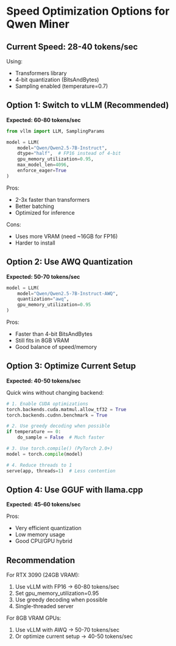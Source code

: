 # Speed Optimization Options for Qwen Miner

## Current Speed: 28-40 tokens/sec

Using:
- Transformers library
- 4-bit quantization (BitsAndBytes)
- Sampling enabled (temperature=0.7)

## Option 1: Switch to vLLM (Recommended)
**Expected: 60-80 tokens/sec**

```python
from vllm import LLM, SamplingParams

model = LLM(
    model="Qwen/Qwen2.5-7B-Instruct",
    dtype="half",  # FP16 instead of 4-bit
    gpu_memory_utilization=0.95,
    max_model_len=4096,
    enforce_eager=True
)
```

Pros:
- 2-3x faster than transformers
- Better batching
- Optimized for inference

Cons:
- Uses more VRAM (need ~16GB for FP16)
- Harder to install

## Option 2: Use AWQ Quantization
**Expected: 50-70 tokens/sec**

```python
model = LLM(
    model="Qwen/Qwen2.5-7B-Instruct-AWQ",
    quantization="awq",
    gpu_memory_utilization=0.95
)
```

Pros:
- Faster than 4-bit BitsAndBytes
- Still fits in 8GB VRAM
- Good balance of speed/memory

## Option 3: Optimize Current Setup
**Expected: 40-50 tokens/sec**

Quick wins without changing backend:
```python
# 1. Enable CUDA optimizations
torch.backends.cuda.matmul.allow_tf32 = True
torch.backends.cudnn.benchmark = True

# 2. Use greedy decoding when possible
if temperature == 0:
    do_sample = False  # Much faster

# 3. Use torch.compile() (PyTorch 2.0+)
model = torch.compile(model)

# 4. Reduce threads to 1
serve(app, threads=1)  # Less contention
```

## Option 4: Use GGUF with llama.cpp
**Expected: 45-60 tokens/sec**

Pros:
- Very efficient quantization
- Low memory usage
- Good CPU/GPU hybrid

## Recommendation

For RTX 3090 (24GB VRAM):
1. Use vLLM with FP16 → 60-80 tokens/sec
2. Set gpu_memory_utilization=0.95
3. Use greedy decoding when possible
4. Single-threaded server

For 8GB VRAM GPUs:
1. Use vLLM with AWQ → 50-70 tokens/sec
2. Or optimize current setup → 40-50 tokens/sec